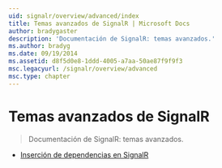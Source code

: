 ```yaml
---
uid: signalr/overview/advanced/index
title: Temas avanzados de SignalR | Microsoft Docs
author: bradygaster
description: 'Documentación de SignalR: temas avanzados.'
ms.author: bradyg
ms.date: 09/19/2014
ms.assetid: d8f5d0e8-1ddd-4005-a7aa-50ae87f9f9f3
msc.legacyurl: /signalr/overview/advanced
msc.type: chapter
---
```

<a name="signalr-advanced-topics"></a>Temas avanzados de SignalR
====================
> Documentación de SignalR: temas avanzados.


- [Inserción de dependencias en SignalR](dependency-injection.md)
